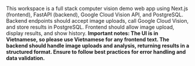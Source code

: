 <!-- Use this file to provide workspace-specific custom instructions to Copilot. For more details, visit https://code.visualstudio.com/docs/copilot/copilot-customization#_use-a-githubcopilotinstructionsmd-file -->

This workspace is a full stack computer vision demo web app using Next.js (frontend), FastAPI (backend), Google Cloud Vision API, and PostgreSQL. Backend endpoints should accept image uploads, call Google Cloud Vision, and store results in PostgreSQL. Frontend should allow image upload, display results, and show history.
**Important notes: The UI is in Vietnamese, so please use Vietnamese for any frontend text. The backend should handle image uploads and analysis, returning results in a structured format. Ensure to follow best practices for error handling and data validation.**
